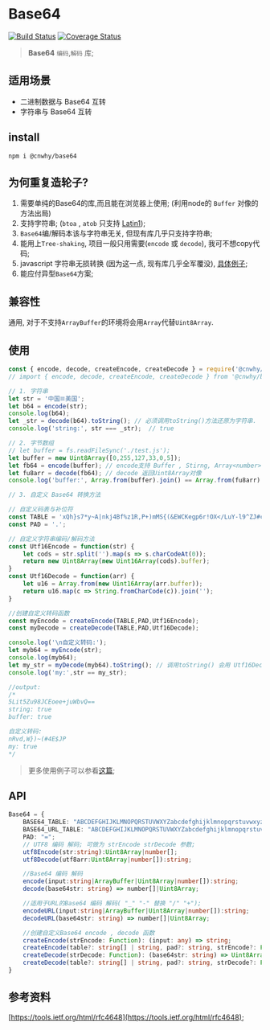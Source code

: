 # Base64
[![Build Status](https://travis-ci.org/cnwhy/Base64.js.svg?branch=master)](https://travis-ci.org/cnwhy/Base64.js)
[![Coverage Status](https://coveralls.io/repos/github/cnwhy/Base64.js/badge.svg?branch=master)](https://coveralls.io/github/cnwhy/Base64.js?branch=master)  
> **Base64** `编码`,`解码` 库;

## 适用场景

- 二进制数据与 Base64 互转
- 字符串与 Base64 互转

## install
```
npm i @cnwhy/base64
```

## 为何重复造轮子?
1. 需要单纯的Base64的库,而且能在浏览器上使用; (利用node的 `Buffer` 对像的方法出局)
2. 支持字符串; (`btoa` , `atob` 只支持 [Latin1](https://zh.wikipedia.org/wiki/ISO/IEC_8859-1));
4. `Base64`编/解码本该与字符串无关, 但现有库几乎只支持字符串;
5. 能用上`Tree-shaking`, 项目一般只用需要(`encode` 或 `decode`), 我可不想copy代码;
3. javascript 字符串无损转换 (因为这一点, 现有库几乎全军覆没), [具体例子](https://github.com/cnwhy/Base64.js/wiki/javascript%E5%AD%97%E7%AC%A6%E4%B8%B2%E6%97%A0%E6%8D%9F%E8%BD%AC%E6%8D%A2%E6%8E%A2%E8%AE%A8);
6. 能应付异型`Base64`方案;

## 兼容性
通用, 对于不支持`ArrayBuffer`的环境将会用`Array`代替`Uint8Array`.

## 使用
```js
const { encode, decode, createEncode, createDecode } = require('@cnwhy/base64');
// import { encode, decode, createEncode, createDecode } from '@cnwhy/base64';

// 1. 字符串 
let str = '中国𐄡美国';
let b64 = encode(str);
console.log(b64);
let _str = decode(b64).toString(); // 必须调用toString()方法还原为字符串.
console.log('string:', str === _str);  // true

// 2. 字节数组
// let buffer = fs.readFileSync('./test.js');
let buffer = new Uint8Array([0,255,127,33,0,5]);
let fb64 = encode(buffer); // encode支持 Buffer , Stirng, Array<number>
let fu8arr = decode(fb64); // decode 返回Uint8Array对像
console.log('buffer:', Array.from(buffer).join() == Array.from(fu8arr).join());

// 3. 自定义 Base64 转换方法

// 自定义码表与补位符
const TABLE = 'xQh}s7*y~A|nkj4Bf%z1R,P+)mMS{(&EWCKegp6r!OX</LuY-l9^ZJ#cTU[vHda$'; 
const PAD = '.'; 

// 自定义字符串编码/解码方法
const Utf16Encode = function(str) {
	let cods = str.split('').map(s => s.charCodeAt(0));
	return new Uint8Array(new Uint16Array(cods).buffer);
}
const Utf16Decode = function(arr) {
	let u16 = Array.from(new Uint16Array(arr.buffer));
	return u16.map(c => String.fromCharCode(c)).join('');
}

//创建自定义转码函数
const myEncode = createEncode(TABLE,PAD,Utf16Encode);
const myDecode = createDecode(TABLE,PAD,Utf16Decode);

console.log('\n自定义转码:');
let myb64 = myEncode(str);
console.log(myb64);
let my_str = myDecode(myb64).toString(); // 调用toString() 会用 Utf16Decode 方法将字节数组转为字符串
console.log('my:',str == my_str);

//output:
/*
5Lit5Zu98JCEoee+juWbvQ==
string: true
buffer: true

自定义转码:
nRvd,W})~(#4E$JP
my: true
*/
```
> 更多使用例子可以参看[这篇](https://blog.whyoop.com/2019/06/03/new-base64/#demo);

## API

```ts
Base64 = {
	BASE64_TABLE: "ABCDEFGHIJKLMNOPQRSTUVWXYZabcdefghijklmnopqrstuvwxyz0123456789+/";
	BASE64_URL_TABLE: "ABCDEFGHIJKLMNOPQRSTUVWXYZabcdefghijklmnopqrstuvwxyz0123456789-_";
	PAD: "=";
	// UTF8 编码 解码; 可做为 strEncode strDecode 参数;
	utf8Encode(str:string):Uint8Array|number[];
	utf8Decode(utf8arr:Uint8Array|number[]):string;

	//Base64 编码 解码
	encode(input:string|ArrayBuffer|Uint8Array|number[]):string;
	decode(base64str: string) => number[]|Uint8Array;

	//适用于URL的Base64 编码 解码( "_" "-" 替换 "/" "+");
	encodeURL(input:string|ArrayBuffer|Uint8Array|number[]):string;
	decodeURL(base64str: string) => number[]|Uint8Array;

	//创建自定义Base64 encode , decode 函数
	createEncode(strEncode: Function): (input: any) => string;
	createEncode(table?: string[] | string, pad?: string, strEncode?: Function): (input: any) => string;
	createDecode(strDecode: Function): (base64str: string) => Uint8Array | number[];
	createDecode(table?: string[] | string, pad?: string, strDecode?: Function): (base64str: string) => Uint8Array | number[];
}
```

## 参考资料
[https://tools.ietf.org/html/rfc4648](https://tools.ietf.org/html/rfc4648);